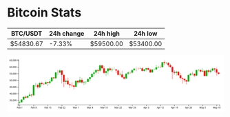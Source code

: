 # Bitcoin Stats

BTC/USDT|24h change|24h high|24h low|
|---|---|---|---|
|$54830.67|-7.33%|$59500.00|$53400.00|

<img src="./chart.svg">
